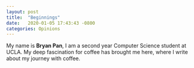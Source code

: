 ```yaml
---
layout: post
title:  "Beginnings"
date:   2020-01-05 17:43:43 -0800
categories: Opinions
---
```


My name is **Bryan Pan**, I am a second year Computer Science student at UCLA. My deep fascination for coffee has brought me here, where I write about my journey with coffee. 